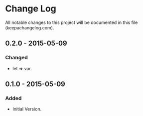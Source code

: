 # Change Log
All notable changes to this project will be documented in this file (keepachangelog.com).

## 0.2.0 - 2015-05-09
### Changed
- let => var.

## 0.1.0 - 2015-05-09
### Added
- Initial Version.
